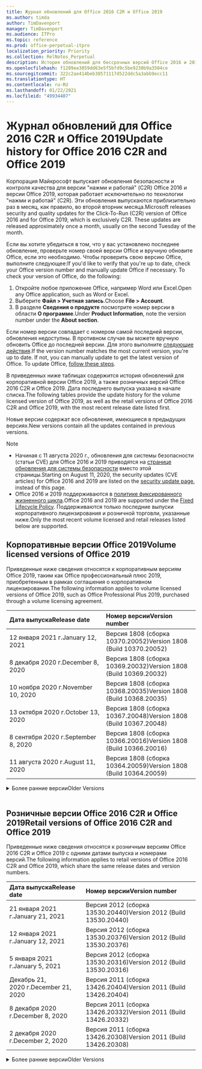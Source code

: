 ```yaml
---
title: Журнал обновлений для Office 2016 C2R и Office 2019
ms.author: timda
author: TimDavenport
manager: TimDavenport
ms.audience: ITPro
ms.topic: reference
ms.prod: office-perpetual-itpro
localization_priority: Priority
ms.collection: RelNotes_Perpetual
description: История обновлений для бессрочных версий Office 2016 и 2019 с технологией "нажми и работай" (C2R) для ИТ-специалистов
ms.openlocfilehash: f1209ee3059dd63e5f5bfd9c5be9230b9a3504ce
ms.sourcegitcommit: 322c2ae414beb38571117d522ddc5a3abb9ecc11
ms.translationtype: HT
ms.contentlocale: ru-RU
ms.lasthandoff: 01/22/2021
ms.locfileid: "49934407"
---
```

# <a name="update-history-for-office-2016-c2r-and-office-2019"></a><span data-ttu-id="b4ebe-103">Журнал обновлений для Office 2016 C2R и Office 2019</span><span class="sxs-lookup"><span data-stu-id="b4ebe-103">Update history for Office 2016 C2R and Office 2019</span></span>

<span data-ttu-id="b4ebe-p101">Корпорация Майкрософт выпускает обновления безопасности и контроля качества для версии "нажми и работай" (C2R) Office 2016 и версии Office 2019, которая работает исключительно по технологии "нажми и работай" (C2R). Эти обновления выпускаются приблизительно раз в месяц, как правило, во второй вторник месяца.</span><span class="sxs-lookup"><span data-stu-id="b4ebe-p101">Microsoft releases security and quality updates for the Click-To-Run (C2R) version of Office 2016 and for Office 2019, which is exclusively C2R. These updates are released approximately once a month, usually on the second Tuesday of the month.</span></span>

<span data-ttu-id="b4ebe-p102">Если вы хотите убедиться в том, что у вас установлено последнее обновление, проверьте номер своей версии Office и вручную обновите Office, если это необходимо. Чтобы проверить свою версию Office, выполните следующее:</span><span class="sxs-lookup"><span data-stu-id="b4ebe-p102">If you'd like to verify that you're up to date, check your Office version number and manually update Office if necessary. To check your version of Office, do the following:</span></span>

  1.    <span data-ttu-id="b4ebe-108">Откройте любое приложение Office, например Word или Excel.</span><span class="sxs-lookup"><span data-stu-id="b4ebe-108">Open any Office application, such as Word or Excel.</span></span>
  2.    <span data-ttu-id="b4ebe-109">Выберите **Файл > Учетная запись**.</span><span class="sxs-lookup"><span data-stu-id="b4ebe-109">Choose **File > Account**.</span></span>
  3.    <span data-ttu-id="b4ebe-110">В разделе **Сведения о продукте** посмотрите номер версии в области **О программе**.</span><span class="sxs-lookup"><span data-stu-id="b4ebe-110">Under **Product Information**, note the version number under the **About section**.</span></span>

<span data-ttu-id="b4ebe-p103">Если номер версии совпадает с номером самой последней версии, обновления недоступны. В противном случае вы можете вручную обновить Office до последней версии. Для этого выполните [следующие действия](https://support.office.com/article/2ab296f3-7f03-43a2-8e50-46de917611c5).</span><span class="sxs-lookup"><span data-stu-id="b4ebe-p103">If the version number matches the most current version, you're up to date. If not, you can manually update to get the latest version of Office. To update Office, [follow these steps](https://support.office.com/article/2ab296f3-7f03-43a2-8e50-46de917611c5).</span></span>


<span data-ttu-id="b4ebe-114">В приведенных ниже таблицах содержится история обновлений для корпоративной версии Office 2019, а также розничных версий Office 2016 C2R и Office 2019. Дата последнего выпуска указана в начале списка.</span><span class="sxs-lookup"><span data-stu-id="b4ebe-114">The following tables provide the update history for the volume licensed version of Office 2019, as well as the retail versions of Office 2016 C2R and Office 2019, with the most recent release date listed first.</span></span>

<span data-ttu-id="b4ebe-115">Новые версии содержат все обновления, имеющиеся в предыдущих версиях.</span><span class="sxs-lookup"><span data-stu-id="b4ebe-115">New versions contain all the updates contained in previous versions.</span></span>


 > [!NOTE]
> - <span data-ttu-id="b4ebe-116">Начиная с 11 августа 2020 г., обновления для системы безопасности (статьи CVE) для Office 2016 и 2019 приводятся на [странице обновления для системы безопасности](https://docs.microsoft.com/officeupdates/microsoft365-apps-security-updates) вместо этой страницы.</span><span class="sxs-lookup"><span data-stu-id="b4ebe-116">Starting on August 11, 2020, the security updates (CVE articles) for Office 2016 and 2019 are listed on the [security update page](https://docs.microsoft.com/officeupdates/microsoft365-apps-security-updates), instead of this page.</span></span> 
> - <span data-ttu-id="b4ebe-117">Office 2016 и 2019 поддерживаются в [политике фиксированного жизненного цикла](https://docs.microsoft.com/lifecycle/policies/fixed).</span><span class="sxs-lookup"><span data-stu-id="b4ebe-117">Office 2016 and 2019 are supported under the [Fixed Lifecycle Policy](https://docs.microsoft.com/lifecycle/policies/fixed).</span></span> <span data-ttu-id="b4ebe-118">Поддерживаются только последние выпуски корпоративного лицензирования и розничной торговли, указанные ниже.</span><span class="sxs-lookup"><span data-stu-id="b4ebe-118">Only the most recent volume licensed and retail releases listed below are supported.</span></span>


## <a name="volume-licensed-versions-of-office-2019"></a><span data-ttu-id="b4ebe-119">Корпоративные версии Office 2019</span><span class="sxs-lookup"><span data-stu-id="b4ebe-119">Volume licensed versions of Office 2019</span></span>
<span data-ttu-id="b4ebe-120">Приведенные ниже сведения относятся к корпоративным версиям Office 2019, таким как Office профессиональный плюс 2019, приобретенным в рамках соглашения о корпоративном лицензировании.</span><span class="sxs-lookup"><span data-stu-id="b4ebe-120">The following information applies to volume licensed versions of Office 2019, such as Office Professional Plus 2019, purchased through a volume licensing agreement.</span></span>

[//]: # (НЕ УДАЛЯТЬ ТАБЛИЦУ КОРПОРАТИВНЫХ ВЕРСИЙ НАЧАЛО)


|<span data-ttu-id="b4ebe-122">**Дата выпуска**</span><span class="sxs-lookup"><span data-stu-id="b4ebe-122">**Release date**</span></span>|<span data-ttu-id="b4ebe-123">**Номер версии**</span><span class="sxs-lookup"><span data-stu-id="b4ebe-123">**Version number**</span></span>|
|:-----|:-----|
|<span data-ttu-id="b4ebe-124">12 января 2021 г.</span><span class="sxs-lookup"><span data-stu-id="b4ebe-124">January 12, 2021</span></span>|<span data-ttu-id="b4ebe-125">Версия 1808 (сборка 10370.20052)</span><span class="sxs-lookup"><span data-stu-id="b4ebe-125">Version 1808 (Build 10370.20052)</span></span>|
|<span data-ttu-id="b4ebe-126">8 декабря 2020 г.</span><span class="sxs-lookup"><span data-stu-id="b4ebe-126">December 8, 2020</span></span>|<span data-ttu-id="b4ebe-127">Версия 1808 (сборка 10369.20032)</span><span class="sxs-lookup"><span data-stu-id="b4ebe-127">Version 1808 (Build 10369.20032)</span></span>|
|<span data-ttu-id="b4ebe-128">10 ноября 2020 г.</span><span class="sxs-lookup"><span data-stu-id="b4ebe-128">November 10, 2020</span></span>|<span data-ttu-id="b4ebe-129">Версия 1808 (сборка 10368.20035)</span><span class="sxs-lookup"><span data-stu-id="b4ebe-129">Version 1808 (Build 10368.20035)</span></span>|
|<span data-ttu-id="b4ebe-130">13 октября 2020 г.</span><span class="sxs-lookup"><span data-stu-id="b4ebe-130">October 13, 2020</span></span>|<span data-ttu-id="b4ebe-131">Версия 1808 (сборка 10367.20048)</span><span class="sxs-lookup"><span data-stu-id="b4ebe-131">Version 1808 (Build 10367.20048)</span></span>|
|<span data-ttu-id="b4ebe-132">8 сентября 2020 г.</span><span class="sxs-lookup"><span data-stu-id="b4ebe-132">September 8, 2020</span></span>|<span data-ttu-id="b4ebe-133">Версия 1808 (сборка 10366.20016)</span><span class="sxs-lookup"><span data-stu-id="b4ebe-133">Version 1808 (Build 10366.20016)</span></span>|
|<span data-ttu-id="b4ebe-134">11 августа 2020 г.</span><span class="sxs-lookup"><span data-stu-id="b4ebe-134">August 11, 2020</span></span>|<span data-ttu-id="b4ebe-135">Версия 1808 (сборка 10364.20059)</span><span class="sxs-lookup"><span data-stu-id="b4ebe-135">Version 1808 (Build 10364.20059)</span></span>|


[//]: # (НЕ УДАЛЯТЬ ТАБЛИЦУ КОРПОРАТИВНЫХ ВЕРСИЙ КОНЕЦ)

<details>
<summary><span data-ttu-id="b4ebe-137">Более ранние версии</span><span class="sxs-lookup"><span data-stu-id="b4ebe-137">Older Versions</span></span></summary>
 

[//]: # (НЕ УДАЛЯТЬ СТАРУЮ ТАБЛИЦУ КОРПОРАТИВНЫХ ВЕРСИЙ НАЧАЛО)


|<span data-ttu-id="b4ebe-139">**Дата выпуска**</span><span class="sxs-lookup"><span data-stu-id="b4ebe-139">**Release date**</span></span>|<span data-ttu-id="b4ebe-140">**Номер версии**</span><span class="sxs-lookup"><span data-stu-id="b4ebe-140">**Version number**</span></span>|
|:-----|:-----|
|<span data-ttu-id="b4ebe-141">14 июля 2020 г.</span><span class="sxs-lookup"><span data-stu-id="b4ebe-141">July 14, 2020</span></span>   |<span data-ttu-id="b4ebe-142">Версия 1808 (сборка 10363.20015)</span><span class="sxs-lookup"><span data-stu-id="b4ebe-142">Version 1808 (Build 10363.20015)</span></span>  |
|<span data-ttu-id="b4ebe-143">9 июня 2020 г.</span><span class="sxs-lookup"><span data-stu-id="b4ebe-143">June 9, 2020</span></span>   |<span data-ttu-id="b4ebe-144">Версия 1808 (сборка 10361.20002)</span><span class="sxs-lookup"><span data-stu-id="b4ebe-144">Version 1808 (Build 10361.20002)</span></span>  |
|<span data-ttu-id="b4ebe-145">12 мая 2020 г.</span><span class="sxs-lookup"><span data-stu-id="b4ebe-145">May 12, 2020</span></span>   |<span data-ttu-id="b4ebe-146">Версия 1808 (сборка 10359.20023)</span><span class="sxs-lookup"><span data-stu-id="b4ebe-146">Version 1808 (Build 10359.20023)</span></span>  |
|<span data-ttu-id="b4ebe-147">14 апреля 2020 г.</span><span class="sxs-lookup"><span data-stu-id="b4ebe-147">April 14, 2020</span></span>   |<span data-ttu-id="b4ebe-148">Версия 1808 (сборка 10358.20061)</span><span class="sxs-lookup"><span data-stu-id="b4ebe-148">Version 1808 (Build 10358.20061)</span></span>  |
|<span data-ttu-id="b4ebe-149">10 марта 2020 г.</span><span class="sxs-lookup"><span data-stu-id="b4ebe-149">March 10, 2020</span></span>   |<span data-ttu-id="b4ebe-150">Версия 1808 (сборка 10357.20081)</span><span class="sxs-lookup"><span data-stu-id="b4ebe-150">Version 1808 (Build 10357.20081)</span></span>  |
|<span data-ttu-id="b4ebe-151">11 февраля 2020 г.</span><span class="sxs-lookup"><span data-stu-id="b4ebe-151">February 11, 2020</span></span>   |<span data-ttu-id="b4ebe-152">Версия 1808 (сборка 10356.20006)</span><span class="sxs-lookup"><span data-stu-id="b4ebe-152">Version 1808 (Build 10356.20006)</span></span>  |


[//]: # (НЕ УДАЛЯТЬ СТАРУЮ ТАБЛИЦУ КОРПОРАТИВНЫХ ВЕРСИЙ КОНЕЦ)

</details>


<br/>

## <a name="retail-versions-of-office-2016-c2r-and-office-2019"></a><span data-ttu-id="b4ebe-154">Розничные версии Office 2016 C2R и Office 2019</span><span class="sxs-lookup"><span data-stu-id="b4ebe-154">Retail versions of Office 2016 C2R and Office 2019</span></span>
<span data-ttu-id="b4ebe-155">Приведенные ниже сведения относятся к розничным версиям Office 2016 C2R и Office 2019 c одними датами выпуска и номерами версий.</span><span class="sxs-lookup"><span data-stu-id="b4ebe-155">The following information applies to retail versions of Office 2016 C2R and Office 2019, which share the same release dates and version numbers.</span></span>

[//]: # (НЕ УДАЛЯТЬ ТАБЛИЦУ РОЗНИЧНЫХ ВЕРСИЙ НАЧАЛО)


|<span data-ttu-id="b4ebe-157">**Дата выпуска**</span><span class="sxs-lookup"><span data-stu-id="b4ebe-157">**Release date**</span></span>|<span data-ttu-id="b4ebe-158">**Номер версии**</span><span class="sxs-lookup"><span data-stu-id="b4ebe-158">**Version number**</span></span>|
|:-----|:-----|
|<span data-ttu-id="b4ebe-159">21 января 2021 г.</span><span class="sxs-lookup"><span data-stu-id="b4ebe-159">January 21, 2021</span></span>|<span data-ttu-id="b4ebe-160">Версия 2012 (сборка 13530.20440)</span><span class="sxs-lookup"><span data-stu-id="b4ebe-160">Version 2012 (Build 13530.20440)</span></span>|
|<span data-ttu-id="b4ebe-161">12 января 2021 г.</span><span class="sxs-lookup"><span data-stu-id="b4ebe-161">January 12, 2021</span></span>|<span data-ttu-id="b4ebe-162">Версия 2012 (сборка 13530.20376)</span><span class="sxs-lookup"><span data-stu-id="b4ebe-162">Version 2012 (Build 13530.20376)</span></span>|
|<span data-ttu-id="b4ebe-163">5 января 2021 г.</span><span class="sxs-lookup"><span data-stu-id="b4ebe-163">January 5, 2021</span></span>|<span data-ttu-id="b4ebe-164">Версия 2012 (сборка 13530.20316)</span><span class="sxs-lookup"><span data-stu-id="b4ebe-164">Version 2012 (Build 13530.20316)</span></span>|
|<span data-ttu-id="b4ebe-165">Декабрь 21, 2020 г.</span><span class="sxs-lookup"><span data-stu-id="b4ebe-165">December 21, 2020</span></span>|<span data-ttu-id="b4ebe-166">Версия 2011 (сборка 13426.20404)</span><span class="sxs-lookup"><span data-stu-id="b4ebe-166">Version 2011 (Build 13426.20404)</span></span>|
|<span data-ttu-id="b4ebe-167">8 декабря 2020 г.</span><span class="sxs-lookup"><span data-stu-id="b4ebe-167">December 8, 2020</span></span>|<span data-ttu-id="b4ebe-168">Версия 2011 (сборка 13426.20332)</span><span class="sxs-lookup"><span data-stu-id="b4ebe-168">Version 2011 (Build 13426.20332)</span></span>|
|<span data-ttu-id="b4ebe-169">2 декабря 2020 г.</span><span class="sxs-lookup"><span data-stu-id="b4ebe-169">December 2, 2020</span></span>|<span data-ttu-id="b4ebe-170">Версия 2011 (сборка 13426.20308)</span><span class="sxs-lookup"><span data-stu-id="b4ebe-170">Version 2011 (Build 13426.20308)</span></span>|


[//]: # (НЕ УДАЛЯТЬ ТАБЛИЦУ РОЗНИЧНЫХ ВЕРСИЙ КОНЕЦ)

<details>
<summary><span data-ttu-id="b4ebe-172">Более ранние версии</span><span class="sxs-lookup"><span data-stu-id="b4ebe-172">Older Versions</span></span></summary>
 

[//]: # (НЕ УДАЛЯТЬ СТАРУЮ ТАБЛИЦУ РОЗНИЧНЫХ ВЕРСИЙ НАЧАЛО)


|<span data-ttu-id="b4ebe-174">**Дата выпуска**</span><span class="sxs-lookup"><span data-stu-id="b4ebe-174">**Release date**</span></span>|<span data-ttu-id="b4ebe-175">**Номер версии**</span><span class="sxs-lookup"><span data-stu-id="b4ebe-175">**Version number**</span></span>|
|:-----|:-----|
|<span data-ttu-id="b4ebe-176">30 ноября 2020 г.</span><span class="sxs-lookup"><span data-stu-id="b4ebe-176">November 30, 2020</span></span>|<span data-ttu-id="b4ebe-177">Версия 2011 (сборка 13426.20294)</span><span class="sxs-lookup"><span data-stu-id="b4ebe-177">Version 2011 (Build 13426.20294)</span></span>|
|<span data-ttu-id="b4ebe-178">23 ноября 2020 г.</span><span class="sxs-lookup"><span data-stu-id="b4ebe-178">November 23, 2020</span></span>|<span data-ttu-id="b4ebe-179">Версия 2011 (сборка 13426.20274)</span><span class="sxs-lookup"><span data-stu-id="b4ebe-179">Version 2011 (Build 13426.20274)</span></span>|
|<span data-ttu-id="b4ebe-180">17 ноября 2020 г.</span><span class="sxs-lookup"><span data-stu-id="b4ebe-180">November 17, 2020</span></span>|<span data-ttu-id="b4ebe-181">Версия 2010 (сборка 13328.20408)</span><span class="sxs-lookup"><span data-stu-id="b4ebe-181">Version 2010 (Build 13328.20408)</span></span>|
|<span data-ttu-id="b4ebe-182">10 ноября 2020 г.</span><span class="sxs-lookup"><span data-stu-id="b4ebe-182">November 10, 2020</span></span>|<span data-ttu-id="b4ebe-183">Версия 2010 (сборка 13328.20356)</span><span class="sxs-lookup"><span data-stu-id="b4ebe-183">Version 2010 (Build 13328.20356)</span></span>|
|<span data-ttu-id="b4ebe-184">27 октября 2020 г.</span><span class="sxs-lookup"><span data-stu-id="b4ebe-184">October 27, 2020</span></span>|<span data-ttu-id="b4ebe-185">Версия 2010 (сборка 13328.20292)</span><span class="sxs-lookup"><span data-stu-id="b4ebe-185">Version 2010 (Build 13328.20292)</span></span>|
|<span data-ttu-id="b4ebe-186">21 октября 2020 г.</span><span class="sxs-lookup"><span data-stu-id="b4ebe-186">October 21, 2020</span></span>|<span data-ttu-id="b4ebe-187">Версия 2009 (сборка 13231.20418)</span><span class="sxs-lookup"><span data-stu-id="b4ebe-187">Version 2009 (Build 13231.20418)</span></span>|
|<span data-ttu-id="b4ebe-188">13 октября 2020 г.</span><span class="sxs-lookup"><span data-stu-id="b4ebe-188">October 13, 2020</span></span>|<span data-ttu-id="b4ebe-189">Версия 2009 (сборка 13231.20390)</span><span class="sxs-lookup"><span data-stu-id="b4ebe-189">Version 2009 (Build 13231.20390)</span></span>|
|<span data-ttu-id="b4ebe-190">8 октября 2020 г.</span><span class="sxs-lookup"><span data-stu-id="b4ebe-190">October 8, 2020</span></span>|<span data-ttu-id="b4ebe-191">Версия 2009 (сборка 13231.20368)</span><span class="sxs-lookup"><span data-stu-id="b4ebe-191">Version 2009 (Build 13231.20368)</span></span>|
|<span data-ttu-id="b4ebe-192">28 сентября 2020 г.</span><span class="sxs-lookup"><span data-stu-id="b4ebe-192">September 28, 2020</span></span>|<span data-ttu-id="b4ebe-193">Версия 2009 (сборка 13231.20262)</span><span class="sxs-lookup"><span data-stu-id="b4ebe-193">Version 2009 (Build 13231.20262)</span></span>|
|<span data-ttu-id="b4ebe-194">22 сентября 2020 г.</span><span class="sxs-lookup"><span data-stu-id="b4ebe-194">September 22, 2020</span></span>|<span data-ttu-id="b4ebe-195">Версия 2008 (сборка 13127.20508)</span><span class="sxs-lookup"><span data-stu-id="b4ebe-195">Version 2008 (Build 13127.20508)</span></span>|
|<span data-ttu-id="b4ebe-196">9 сентября 2020 г.</span><span class="sxs-lookup"><span data-stu-id="b4ebe-196">September 9, 2020</span></span>|<span data-ttu-id="b4ebe-197">Версия 2008 (сборка 13127.20408)</span><span class="sxs-lookup"><span data-stu-id="b4ebe-197">Version 2008 (Build 13127.20408)</span></span>|
|<span data-ttu-id="b4ebe-198">31 августа 2020 г.</span><span class="sxs-lookup"><span data-stu-id="b4ebe-198">August 31, 2020</span></span>|<span data-ttu-id="b4ebe-199">Версия 2008 (сборка 13127.20296)</span><span class="sxs-lookup"><span data-stu-id="b4ebe-199">Version 2008 (Build 13127.20296)</span></span>|
|<span data-ttu-id="b4ebe-200">25 августа 2020 г.</span><span class="sxs-lookup"><span data-stu-id="b4ebe-200">August 25, 2020</span></span>|<span data-ttu-id="b4ebe-201">Версия 2007 (сборка 13029.20460)</span><span class="sxs-lookup"><span data-stu-id="b4ebe-201">Version 2007 (Build 13029.20460)</span></span>|
|<span data-ttu-id="b4ebe-202">11 августа 2020 г.</span><span class="sxs-lookup"><span data-stu-id="b4ebe-202">August 11, 2020</span></span>|<span data-ttu-id="b4ebe-203">Версия 2007 (сборка 13029.20344)</span><span class="sxs-lookup"><span data-stu-id="b4ebe-203">Version 2007 (Build 13029.20344)</span></span>|
|<span data-ttu-id="b4ebe-204">30 июля 2020 г.</span><span class="sxs-lookup"><span data-stu-id="b4ebe-204">July 30, 2020</span></span>|<span data-ttu-id="b4ebe-205">Версия 2007 (сборка 13029.20308)</span><span class="sxs-lookup"><span data-stu-id="b4ebe-205">Version 2007 (Build 13029.20308)</span></span>  |
|<span data-ttu-id="b4ebe-206">28 июля 2020 г.</span><span class="sxs-lookup"><span data-stu-id="b4ebe-206">July 28, 2020</span></span>|<span data-ttu-id="b4ebe-207">Версия 2006 (сборка 13001.20498)</span><span class="sxs-lookup"><span data-stu-id="b4ebe-207">Version 2006 (Build 13001.20498)</span></span>  |
|<span data-ttu-id="b4ebe-208">14 июля 2020 г.</span><span class="sxs-lookup"><span data-stu-id="b4ebe-208">July 14, 2020</span></span>|<span data-ttu-id="b4ebe-209">Версия 2006 (сборка 13001.20384)</span><span class="sxs-lookup"><span data-stu-id="b4ebe-209">Version 2006 (Build 13001.20384)</span></span>  |
|<span data-ttu-id="b4ebe-210">30 июня 2020 г.</span><span class="sxs-lookup"><span data-stu-id="b4ebe-210">June 30, 2020</span></span>|<span data-ttu-id="b4ebe-211">Версия 2006 (сборка 13001.20266)</span><span class="sxs-lookup"><span data-stu-id="b4ebe-211">Version 2006 (Build 13001.20266)</span></span>  |
|<span data-ttu-id="b4ebe-212">24 июня 2020 г.</span><span class="sxs-lookup"><span data-stu-id="b4ebe-212">June 24, 2020</span></span>|<span data-ttu-id="b4ebe-213">Версия 2005 (сборка 12827.20470)</span><span class="sxs-lookup"><span data-stu-id="b4ebe-213">Version 2005 (Build 12827.20470)</span></span>  |
|<span data-ttu-id="b4ebe-214">9 июня 2020 г.</span><span class="sxs-lookup"><span data-stu-id="b4ebe-214">June 9, 2020</span></span>|<span data-ttu-id="b4ebe-215">Версия 2005 (сборка 12827.20336)</span><span class="sxs-lookup"><span data-stu-id="b4ebe-215">Version 2005 (Build 12827.20336)</span></span>  |
|<span data-ttu-id="b4ebe-216">2 июня 2020 г.</span><span class="sxs-lookup"><span data-stu-id="b4ebe-216">June 2, 2020</span></span>|<span data-ttu-id="b4ebe-217">Версия 2005 (сборка 12827.20268)</span><span class="sxs-lookup"><span data-stu-id="b4ebe-217">Version 2005 (Build 12827.20268)</span></span>  |
|<span data-ttu-id="b4ebe-218">21 мая 2020 г.</span><span class="sxs-lookup"><span data-stu-id="b4ebe-218">May 21, 2020</span></span>|<span data-ttu-id="b4ebe-219">Версия 2004 (сборка 12730.20352)</span><span class="sxs-lookup"><span data-stu-id="b4ebe-219">Version 2004 (Build 12730.20352)</span></span>  |
|<span data-ttu-id="b4ebe-220">12 мая 2020 г.</span><span class="sxs-lookup"><span data-stu-id="b4ebe-220">May 12, 2020</span></span>|<span data-ttu-id="b4ebe-221">Версия 2004 (сборка 12730.20270)</span><span class="sxs-lookup"><span data-stu-id="b4ebe-221">Version 2004 (Build 12730.20270)</span></span>  |
|<span data-ttu-id="b4ebe-222">4 мая 2020 г.</span><span class="sxs-lookup"><span data-stu-id="b4ebe-222">May 4, 2020</span></span>|<span data-ttu-id="b4ebe-223">Версия 2004 (сборка 12730.20250)</span><span class="sxs-lookup"><span data-stu-id="b4ebe-223">Version 2004 (Build 12730.20250)</span></span>  |
|<span data-ttu-id="b4ebe-224">29 апреля 2020 г.</span><span class="sxs-lookup"><span data-stu-id="b4ebe-224">April 29, 2020</span></span>|<span data-ttu-id="b4ebe-225">Версия 2004 (сборка 12730.20236)</span><span class="sxs-lookup"><span data-stu-id="b4ebe-225">Version 2004 (Build 12730.20236)</span></span>  |
|<span data-ttu-id="b4ebe-226">15 апреля 2020 г.</span><span class="sxs-lookup"><span data-stu-id="b4ebe-226">April 15, 2020</span></span>|<span data-ttu-id="b4ebe-227">Версия 2003 (сборка 12624.20466)</span><span class="sxs-lookup"><span data-stu-id="b4ebe-227">Version 2003 (Build 12624.20466)</span></span>  |
|<span data-ttu-id="b4ebe-228">14 апреля 2020 г.</span><span class="sxs-lookup"><span data-stu-id="b4ebe-228">April 14, 2020</span></span>|<span data-ttu-id="b4ebe-229">Версия 2003 (сборка 12624.20442)</span><span class="sxs-lookup"><span data-stu-id="b4ebe-229">Version 2003 (Build 12624.20442)</span></span>  |
|<span data-ttu-id="b4ebe-230">31 марта 2020 г.</span><span class="sxs-lookup"><span data-stu-id="b4ebe-230">March 31, 2020</span></span>|<span data-ttu-id="b4ebe-231">Версия 2003 (сборка 12624.20382)</span><span class="sxs-lookup"><span data-stu-id="b4ebe-231">Version 2003 (Build 12624.20382)</span></span>  |
|<span data-ttu-id="b4ebe-232">25 марта 2020 г.</span><span class="sxs-lookup"><span data-stu-id="b4ebe-232">March 25, 2020</span></span>|<span data-ttu-id="b4ebe-233">Версия 2003 (сборка 12624.20320)</span><span class="sxs-lookup"><span data-stu-id="b4ebe-233">Version 2003 (Build 12624.20320)</span></span>  |
|<span data-ttu-id="b4ebe-234">10 марта 2020 г.</span><span class="sxs-lookup"><span data-stu-id="b4ebe-234">March 10, 2020</span></span>|<span data-ttu-id="b4ebe-235">Версия 2002 (сборка 12527.20278)</span><span class="sxs-lookup"><span data-stu-id="b4ebe-235">Version 2002 (Build 12527.20278)</span></span>  |
|<span data-ttu-id="b4ebe-236">1 марта 2020 г.</span><span class="sxs-lookup"><span data-stu-id="b4ebe-236">March 1, 2020</span></span>   |<span data-ttu-id="b4ebe-237">Версия 2002 (сборка 12527.20242)</span><span class="sxs-lookup"><span data-stu-id="b4ebe-237">Version 2002 (Build 12527.20242)</span></span>  |


[//]: # (НЕ УДАЛЯТЬ СТАРУЮ ТАБЛИЦУ РОЗНИЧНЫХ ВЕРСИЙ КОНЕЦ)


</details>






